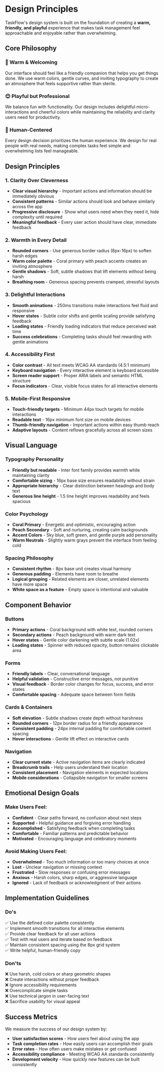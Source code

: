 # Design Principles

TaskFlow's design system is built on the foundation of creating a **warm, friendly, and playful** experience that makes task management feel approachable and enjoyable rather than overwhelming.

## Core Philosophy

### 🌟 Warm & Welcoming
Our interface should feel like a friendly companion that helps you get things done. We use warm colors, gentle curves, and inviting typography to create an atmosphere that feels supportive rather than sterile.

### 😊 Playful but Professional
We balance fun with functionality. Our design includes delightful micro-interactions and cheerful colors while maintaining the reliability and clarity users need for productivity.

### 🤗 Human-Centered
Every design decision prioritizes the human experience. We design for real people with real needs, making complex tasks feel simple and overwhelming lists feel manageable.

## Design Principles

### 1. Clarity Over Cleverness
- **Clear visual hierarchy** - Important actions and information should be immediately obvious
- **Consistent patterns** - Similar actions should look and behave similarly across the app
- **Progressive disclosure** - Show what users need when they need it, hide complexity until required
- **Meaningful feedback** - Every user action should have clear, immediate feedback

### 2. Warmth in Every Detail
- **Rounded corners** - Use generous border radius (8px-16px) to soften harsh edges
- **Warm color palette** - Coral primary with peach accents creates an inviting atmosphere
- **Gentle shadows** - Soft, subtle shadows that lift elements without being harsh
- **Breathing room** - Generous spacing prevents cramped, stressful layouts

### 3. Delightful Interactions
- **Smooth animations** - 250ms transitions make interactions feel fluid and responsive
- **Hover states** - Subtle color shifts and gentle scaling provide satisfying feedback
- **Loading states** - Friendly loading indicators that reduce perceived wait time
- **Success celebrations** - Completing tasks should feel rewarding with gentle animations

### 4. Accessibility First
- **Color contrast** - All text meets WCAG AA standards (4.5:1 minimum)
- **Keyboard navigation** - Every interactive element is keyboard accessible
- **Screen reader support** - Proper ARIA labels and semantic HTML structure
- **Focus indicators** - Clear, visible focus states for all interactive elements

### 5. Mobile-First Responsive
- **Touch-friendly targets** - Minimum 44px touch targets for mobile interactions
- **Readable text** - 16px minimum font size on mobile devices
- **Thumb-friendly navigation** - Important actions within easy thumb reach
- **Adaptive layouts** - Content reflows gracefully across all screen sizes

## Visual Language

### Typography Personality
- **Friendly but readable** - Inter font family provides warmth while maintaining clarity
- **Comfortable sizing** - 16px base size ensures readability without strain
- **Appropriate hierarchy** - Clear distinction between headings and body text
- **Generous line height** - 1.5 line height improves readability and feels spacious

### Color Psychology
- **Coral Primary** - Energetic and optimistic, encouraging action
- **Peach Secondary** - Soft and nurturing, creating calm backgrounds
- **Accent Colors** - Sky blue, soft green, and gentle purple add personality
- **Warm Neutrals** - Slightly warm grays prevent the interface from feeling cold

### Spacing Philosophy
- **Consistent rhythm** - 8px base unit creates visual harmony
- **Generous padding** - Elements have room to breathe
- **Logical grouping** - Related elements are closer, unrelated elements have more space
- **White space as a feature** - Empty space is intentional and valuable

## Component Behavior

### Buttons
- **Primary actions** - Coral background with white text, rounded corners
- **Secondary actions** - Peach background with warm dark text
- **Hover states** - Gentle color darkening with subtle scale (1.02x)
- **Loading states** - Spinner with reduced opacity, button remains clickable area

### Forms
- **Friendly labels** - Clear, conversational language
- **Helpful validation** - Constructive error messages, not punitive
- **Visual feedback** - Border color changes for focus, success, and error states
- **Comfortable spacing** - Adequate space between form fields

### Cards & Containers
- **Soft elevation** - Subtle shadows create depth without harshness
- **Rounded corners** - 12px border radius for a friendly appearance
- **Consistent padding** - 24px internal padding for comfortable content spacing
- **Hover interactions** - Gentle lift effect on interactive cards

### Navigation
- **Clear current state** - Active navigation items are clearly indicated
- **Breadcrumb trails** - Help users understand their location
- **Consistent placement** - Navigation elements in expected locations
- **Mobile considerations** - Collapsible navigation for smaller screens

## Emotional Design Goals

### Make Users Feel:
- **Confident** - Clear paths forward, no confusion about next steps
- **Supported** - Helpful guidance and forgiving error handling
- **Accomplished** - Satisfying feedback when completing tasks
- **Comfortable** - Familiar patterns and predictable behavior
- **Motivated** - Encouraging language and celebratory moments

### Avoid Making Users Feel:
- **Overwhelmed** - Too much information or too many choices at once
- **Lost** - Unclear navigation or missing context
- **Frustrated** - Slow responses or confusing error messages
- **Anxious** - Harsh colors, sharp edges, or aggressive language
- **Ignored** - Lack of feedback or acknowledgment of their actions

## Implementation Guidelines

### Do's
✅ Use the defined color palette consistently  
✅ Implement smooth transitions for all interactive elements  
✅ Provide clear feedback for all user actions  
✅ Test with real users and iterate based on feedback  
✅ Maintain consistent spacing using the 8px grid system  
✅ Write helpful, human-friendly copy  

### Don'ts
❌ Use harsh, cold colors or sharp geometric shapes  
❌ Create interactions without proper feedback  
❌ Ignore accessibility requirements  
❌ Overcomplicate simple tasks  
❌ Use technical jargon in user-facing text  
❌ Sacrifice usability for visual appeal  

## Success Metrics

We measure the success of our design system by:
- **User satisfaction scores** - How users feel about using the app
- **Task completion rates** - How easily users can accomplish their goals
- **Error rates** - How often users make mistakes or get confused
- **Accessibility compliance** - Meeting WCAG AA standards consistently
- **Development velocity** - How quickly new features can be built consistently